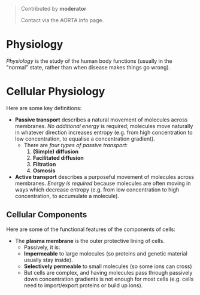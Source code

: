 > Contributed by **moderator**
> 
> Contact via the AORTA info page. 

# Physiology

*Physiology* is the study of the human body functions (usually in the "normal"
state, rather than when disease makes things go wrong).

# Cellular Physiology

Here are some key definitions:

- **Passive transport** describes a natural movement of molecules across
  membranes. *No additional energy* is required; molecules move naturally in
  whatever direction increases entropy (e.g. from high concentration to low
  concentration, to equalise a concentration gradient). 
     - There are *four types of passive transport*:
       1. **(Simple) diffusion**
       2. **Facilitated diffusion**
       3. **Filtration**
       4. **Osmosis**
- **Active transport** describes a purposeful movement of molecules across
  membranes. *Energy is required* because molecules are often moving in ways
  which decrease entropy (e.g. from low concentration to high concentration, to
  accumulate a molecule). 

## Cellular Components

Here are some of the functional features of the components of cells:

- The **plasma membrane** is the outer protective lining of cells.
  - Passively, it is:
   - **Impermeable** to large molecules (so proteins and genetic material usually stay inside).
   - **Selectively permeable** to small molecules (so some ions can cross)
  - But cells are complex, and having molecules pass through passively down
    concentration gradients is not enough for most cells (e.g. cells need to
    import/export proteins or build up ions). 
